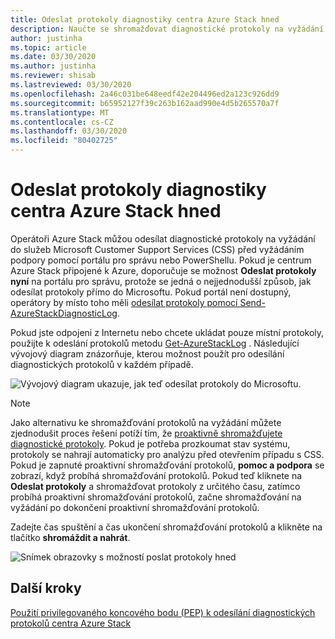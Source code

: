 ```yaml
---
title: Odeslat protokoly diagnostiky centra Azure Stack hned
description: Naučte se shromažďovat diagnostické protokoly na vyžádání v centru Azure Stack pomocí portálu pro správu nebo skriptu PowerShellu.
author: justinha
ms.topic: article
ms.date: 03/30/2020
ms.author: justinha
ms.reviewer: shisab
ms.lastreviewed: 03/30/2020
ms.openlocfilehash: 2a46c031be648eedf42e204496ed2a123c926dd9
ms.sourcegitcommit: b65952127f39c263b162aad990e4d5b265570a7f
ms.translationtype: MT
ms.contentlocale: cs-CZ
ms.lasthandoff: 03/30/2020
ms.locfileid: "80402725"
---
```

# <a name="send-azure-stack-hub-diagnostic-logs-now"></a>Odeslat protokoly diagnostiky centra Azure Stack hned

Operátoři Azure Stack můžou odesílat diagnostické protokoly na vyžádání do služeb Microsoft Customer Support Services (CSS) před vyžádáním podpory pomocí portálu pro správu nebo PowerShellu. Pokud je centrum Azure Stack připojené k Azure, doporučuje se možnost **Odeslat protokoly nyní** na portálu pro správu, protože se jedná o nejjednodušší způsob, jak odesílat protokoly přímo do Microsoftu. Pokud portál není dostupný, operátory by místo toho měli [odesílat protokoly pomocí Send-AzureStackDiagnosticLog](azure-stack-configure-on-demand-diagnostic-log-collection-powershell-tzl.md). 

Pokud jste odpojeni z Internetu nebo chcete ukládat pouze místní protokoly, použijte k odeslání protokolů metodu [Get-AzureStackLog](azure-stack-get-azurestacklog.md) . Následující vývojový diagram znázorňuje, kterou možnost použít pro odesílání diagnostických protokolů v každém případě. 

![Vývojový diagram ukazuje, jak teď odesílat protokoly do Microsoftu.](media/azure-stack-help-and-support/send-logs-now-flowchart.png)

>[!NOTE]
>Jako alternativu ke shromažďování protokolů na vyžádání můžete zjednodušit proces řešení potíží tím, že [proaktivně shromažďujete diagnostické protokoly](azure-stack-configure-automatic-diagnostic-log-collection-tzl.md). Pokud je potřeba prozkoumat stav systému, protokoly se nahrají automaticky pro analýzu před otevřením případu s CSS. Pokud je zapnuté proaktivní shromažďování protokolů, **pomoc a podpora** se zobrazí, když probíhá shromažďování protokolů. Pokud teď kliknete na **Odeslat protokoly** a shromažďovat protokoly z určitého času, zatímco probíhá proaktivní shromažďování protokolů, začne shromažďování na vyžádání po dokončení proaktivní shromažďování protokolů.

Zadejte čas spuštění a čas ukončení shromažďování protokolů a klikněte na tlačítko **shromáždit a nahrát**. 

![Snímek obrazovky s možností poslat protokoly hned](media/azure-stack-help-and-support/send-logs-now.png)

## <a name="next-steps"></a>Další kroky

[Použití privilegovaného koncového bodu (PEP) k odesílání diagnostických protokolů centra Azure Stack](azure-stack-configure-on-demand-diagnostic-log-collection-powershell-tzl.md)
